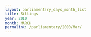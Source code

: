 ```yaml
---
layout: parliamentary_days_month_list
title: Sittings
year: 2010
month: MARCH
permalink: /parliamentary/2010/Mar/
---
```


